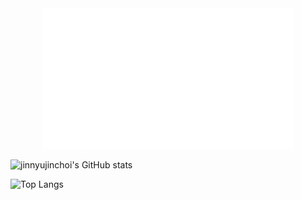 <div align="center">
  <img src="https://github.com/jinnyujinchoi/jinnyujinchoi/blob/75df3eef5ad6d4cb3b319319f04433d5116e9ead/assets/jins_github.gif?raw=true" width="400" />
</div>

![jinnyujinchoi's GitHub stats](https://github-readme-stats.vercel.app/api?username=jinnyujinchoi&count_private=show&show_icons=true&theme=omni)

![Top Langs](https://github-readme-stats.vercel.app/api/top-langs/?username=jinnyujinchoi&layout=compact)

